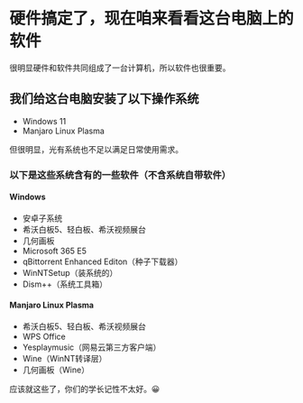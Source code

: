 # 硬件搞定了，现在咱来看看这台电脑上的软件

很明显硬件和软件共同组成了一台计算机，所以软件也很重要。

## 我们给这台电脑安装了以下操作系统

- Windows 11
- Manjaro Linux Plasma

但很明显，光有系统也不足以满足日常使用需求。

### 以下是这些系统含有的一些软件（不含系统自带软件）

#### Windows

- 安卓子系统
- 希沃白板5、轻白板、希沃视频展台
- 几何画板
- Microsoft 365 E5
- qBittorrent Enhanced Editon（种子下载器）
- WinNTSetup（装系统的）
- Dism++（系统工具箱）

#### Manjaro Linux Plasma

- 希沃白板5、轻白板、希沃视频展台
- WPS Office
- Yesplaymusic（网易云第三方客户端）
- Wine（WinNT转译层）
- 几何画板（Wine）

应该就这些了，你们的学长记性不太好。😀
